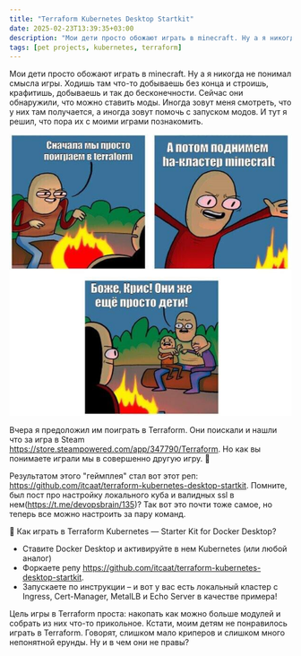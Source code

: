 ```yaml
---
title: "Terraform Kubernetes Desktop Startkit"
date: 2025-02-23T13:39:35+03:00
description: "Мои дети просто обожают играть в minecraft. Ну а я никогда не понимал смысла игры. Ходишь там что-то добываешь без конца и строишь, крафитишь, добываешь и так до бесконечности. Сейчас они обнаружили, что можно ставить моды. Иногда зовут меня смотреть, что у них там получается, а иногда зовут помочь с запуском модов. И тут я решил, что пора их с моими играми познакомить. "
tags: [pet projects, kubernetes, terraform]
---
```


Мои дети просто обожают играть в minecraft. Ну а я никогда не понимал смысла игры. Ходишь там что-то добываешь без конца и строишь, крафитишь, добываешь и так до бесконечности. Сейчас они обнаружили, что можно ставить моды. Иногда зовут меня смотреть, что у них там получается, а иногда зовут помочь с запуском модов. И тут я решил, что пора их с моими играми познакомить.

![Image alt](images/meme.jpg)

Вчера я предоложил им поиграть в Terraform. Они поискали и нашли что за игра в Steam https://store.steampowered.com/app/347790/Terraform. Но как вы понимаете играли мы в совершенно другую игру. 🧌

Результатом этого "геймплея" стал вот этот реп: https://github.com/itcaat/terraform-kubernetes-desktop-startkit. Помните, был пост про настройку локального куба и валидных ssl в нем(https://t.me/devopsbrain/135)? Так вот это почти тоже самое, но теперь все можно настроить за пару команд. 

📌 Как играть в Terraform Kubernetes — Starter Kit for Docker Desktop?

* Ставите Docker Desktop и активируйте в нем Kubernetes (или любой аналог)
* Форкаете репу https://github.com/itcaat/terraform-kubernetes-desktop-startkit.
* Запускаете по инструкции – и вот у вас есть локальный кластер с Ingress, Cert-Manager, MetalLB и Echo Server в качестве примера!

Цель игры в Terraform проста: накопать как можно больше модулей и собрать из них что-то прикольное. Кстати, моим детям не понравилось играть в Terraform. Говорят, слишком мало криперов и слишком много непонятной ерунды. Ну и в чем они не правы?
